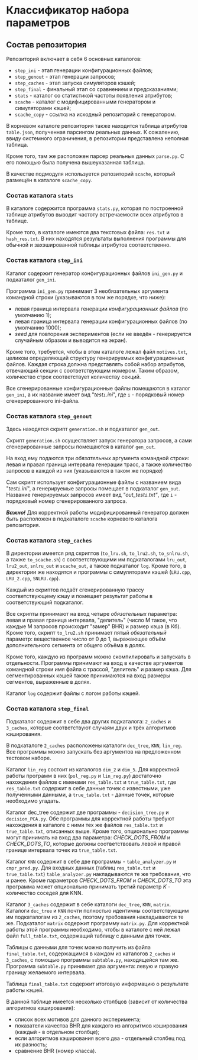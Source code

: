 # Классификатор набора параметров
## Состав репозитория

Репозиторий включает в себя 6 основных каталогов:

* `step_ini` - этап генерации конфигурационных файлов;
* `step_genout` - этап генерации запросов;
* `step_caches` - этап запуска симуляторов кэшей;
* `step_final` - финальный этап со сравнением и предсказаниями;
* `stats` - каталог со статистикой частоты появления атрибутов;
* `scache` - каталог с модифицированными генератором и симуляторами кэшей;
* `scache_copy` - ссылка на исходный репозиторий с генератором.

В корневом каталоге репозитория также находится таблица атрибутов `table.json`, полученная парсингом реальных данных. К сожалению, ввиду системного ограничения, в репозитории представлена неполная таблица.

Кроме того, там же расположен парсер реальных данных `parse.py`. С его помощью была получена вышеуказанная таблица.

В качестве подмодуля используется репозиторий `scache`, который размещён в каталоге `scache_copy`.

### Состав каталога `stats`

В каталоге содержится программа `stats.py`, которая по построенной таблице атрибутов выводит частоту встречаемости всех атрибутов в таблице. 

Кроме того, в каталоге имеются два текстовых файла: `res.txt` и `hash_res.txt`. В них находятся результаты выполнения программы для обычной и захэшированной таблицы атрибутов соответственно.

### Состав каталога `step_ini`

Каталог содержит генератор конфигурационных файлов `ini_gen.py` и подкаталог `gen_ini`.

Программа `ini_gen.py` принимает 3 необязательных аргумента командной строки (указываются в том же порядке, что ниже): 

* левая граница интервала генерации _конфигурационных файлов_ (по умолчанию 1);
* левая граница интервала генерации конфигурационных файлов (по умолчанию 1000);
* _seed_ для повторения экспериментов (если не введён - генерируется случайным образом и выводится на экран).

Кроме того, требуется, чтобы в этом каталоге лежал файл `motives.txt`, целиком определяющий структуру генерируемых конфигурационных файлов. Каждая строка должна представлять собой набор атрибутов, отвечающий секции с соответствующим номером. Таким образом, количество строк соответствует количеству секций.

Все сгенерированные конфигурационные файлы помещаются в каталог `gen_ini`, а их название имеет вид "_test`i`.ini_", где `i` - порядковый номер сгенерированного ini-файла.


### Состав каталога `step_genout`

Здесь находятся скрипт `generation.sh` и подкаталог `gen_out`. 

Скрипт `generation.sh` осуществляет запуск генератора запросов, а сами сгенерированные запросы помещаются в каталог `gen_out`.

На вход ему подаются три _обязательных_ аргумента командной строки: левая и правая граница интервала генерации трасс, а также количество запросов в каждой из них (указываются в таком же порядке)

Сам скрипт использует конфигурационные файлы с названием вида "_test`i`.ini_", а генерируемые запросы помещает в подкаталог `gen_out`.
Название генерируемых запросов имеет вид  _"out_test`i`.txt"_, где `i` - порядковый номер сгенерированного запроса.

***Важно!*** Для корректной работы модифицированный генератор должен быть расположен в подкаталоге `scache` корневого каталога репозитория.

### Состав каталога `step_caches`

В директории имеется ряд скриптов (`to_lru.sh`, `to_lru2.sh`, `to_snlru.sh`, а также `to_scache.sh`) с соответствующими им подкаталогами `lru_out`, `lru2_out`, `snlru_out` и `scache_out`, а также подкаталог `log`. Кроме того, в директории же находятся и программы с симуляторами кэшей (`LRU.cpp`, `LRU_2.cpp`, `SNLRU.cpp`). 

Каждый из скриптов подаёт сгенерированную трассу соответствующему кэшу и помещает результат работы в соответствующий подкаталог.

Все скрипты принимают на вход четыре _обязательных_ параметра: левая и правая граница интервала, "делитель" (число M такое, что каждые M запросов происходит "замер" BHR) и размер кэша (в Кб). Кроме того, скрипт `to_lru2.sh` принимает пятый _обязательный_ параметр: вещественное число от 0 до 1, выражающее объём дополнительного сегмента от общего объёма в долях.

Кроме того, каждую из программ можно скомпилировать и запускать в отдельности. Программы принимают на вход в качестве аргументов командной строки имя файла с трассой, "делитель" и размер кэша. Для сегментированных кэшей также принимаются на вход размеры сегментов, выраженные в долях.

Каталог `log` содержит файлы с логом работы кэшей.

### Состав каталога `step_final`

Подкаталог содержит в себе два других подкаталога: `2_caches` и `3_caches`, которые соответствуют случаям двух и трёх алгоритмов кэширования.

В подкаталоге `2_caches` расположены каталоги `dec_tree`, `KNN`, `lin_reg`. Все программы можно запускать без аргументов на предложенном тестовом наборе.

Каталог `lin_reg` состоит из каталогов `dim_2` и `dim_5`. Для корректной работы программ в них (`pol_reg.py` и `lin_reg.py`) достаточно нахождения файлов с именами `res_table.txt` и `true_table.txt`, где `res_table.txt` содержит в себе данные точек с известными, уже полученными данными, а `true_table.txt` - данные точек, которые необходимо угадать.

Каталог dec_tree содержит две программы - `decision_tree.py` и `decision_PCA.py`. Обе программы для корректной работы требуют нахождения в каталоге с ними тех же файлов `res_table.txt` и `true_table.txt`, описанных выше. Кроме того, опционально программы могут принимать на вход два параметра: _CHECK_DOTS_FROM_ и _CHECK_DOTS_TO_, которые должны соответствовать левой и правой границе интервала точек из `true_table.txt`.

Каталог `KNN` содержит в себе две программы - `table_analyzer.py` и `cmpr_pred.py`. Для входных данных (таблиц `res_table.txt` и `true_table.txt`) `table_analyzer.py` накладываются те же требования, что и ранее. Кроме параметров _CHECK_DOTS_FROM_ и _CHECK_DOTS_TO_ эта программа может опционально принимать третий параметр _K_ - количество соседей для KNN.

Каталог `3_caches` содержит в себе каталоги `dec_tree`, `KNN`, `matrix`. Каталоги `dec_tree` и `KNN` почти полностью идентичны соответствующим им подкаталогам из `2_caches`, поэтому требования накладываются те же. Подкаталог `matrix` содержит программу `matrix.py`. Для корректной работы этой программы необходимо, чтобы в каталоге с ней лежал файл `full_table.txt`, содержащий таблицу с данными для точек.

Таблицы с данными для точек можно получить из файла `final_table.txt`, содержащимся в каждом из каталогов `2_caches` и `3_caches`, с помощью программы `subtable.py`, находящейся там же. Программа `subtable.py` принимает два аргумента: левую и правую границу желаемого интервала.

Таблица `final_table.txt` содержит итоговую информацию о результате работы кэшей.

В данной таблице имеется несколько столбцов (зависит от количества алгоритмов кэширования):

* список всех мотивов для данного эксперимента;
* показатели качества BHR для каждого из алгоритмов кэширования (каждый - в отдельном столбце);
* если алгоритмов кэширования всего два - отдельный столбец под их разность;
* сравнение BHR (номер класса).

